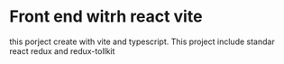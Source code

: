 # Front end witrh react vite 
this porject create with vite and typescript.
This project include standar react redux and redux-tollkit
